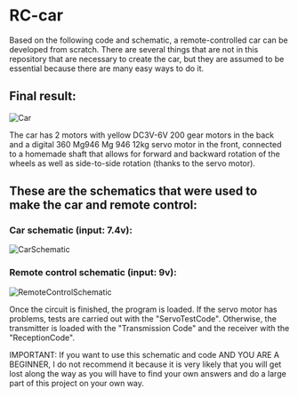 # RC-car
Based on the following code and schematic, a remote-controlled car can be developed from scratch. There are several things that are not in this repository that are necessary to create the car, but they are assumed to be essential because there are many easy ways to do it.

## Final result:
![Car](https://user-images.githubusercontent.com/91381817/234392772-22f6ade5-3301-4d26-86f0-7a68695a4946.png)

The car has 2 motors with yellow DC3V-6V 200 gear motors in the back and a digital 360 Mg946 Mg 946 12kg servo motor in the front, connected to a homemade shaft that allows for forward and backward rotation of the wheels as well as side-to-side rotation (thanks to the servo motor).

## These are the schematics that were used to make the car and remote control:

### Car schematic (input: 7.4v):
![CarSchematic](https://user-images.githubusercontent.com/91381817/234387702-df02d0b0-4977-45e2-afdb-52a5536ff7e1.png)

### Remote control schematic (input: 9v):
![RemoteControlSchematic](https://user-images.githubusercontent.com/91381817/234387765-878ce5a0-ea26-4cb6-ace1-785439d52fc8.png)

Once the circuit is finished, the program is loaded. If the servo motor has problems, tests are carried out with the "ServoTestCode". Otherwise, the transmitter is loaded with the "Transmission Code" and the receiver with the "ReceptionCode".

IMPORTANT: If you want to use this schematic and code AND YOU ARE A BEGINNER, I do not recommend it because it is very likely that you will get lost along the way as you will have to find your own answers and do a large part of this project on your own way.

